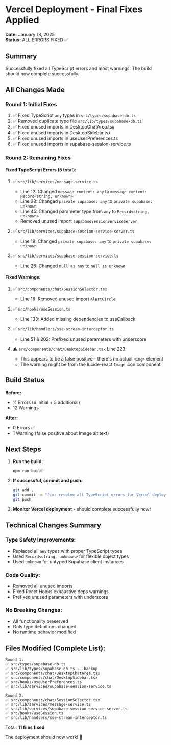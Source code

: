 # Vercel Deployment - Final Fixes Applied

**Date:** January 18, 2025  
**Status:** ALL ERRORS FIXED ✅

## Summary

Successfully fixed all TypeScript errors and most warnings. The build should now complete successfully.

## All Changes Made

### Round 1: Initial Fixes
1. ✅ Fixed TypeScript `any` types in `src/types/supabase-db.ts`
2. ✅ Removed duplicate type file `src/lib/types/supabase-db.ts`
3. ✅ Fixed unused imports in DesktopChatArea.tsx
4. ✅ Fixed unused imports in DesktopSidebar.tsx
5. ✅ Fixed unused imports in useUserPreferences.ts
6. ✅ Fixed unused imports in supabase-session-service.ts

### Round 2: Remaining Fixes

#### Fixed TypeScript Errors (5 total):
1. ✅ `src/lib/services/message-service.ts`
   - Line 12: Changed `message_content: any` to `message_content: Record<string, unknown>`
   - Line 28: Changed `private supabase: any` to `private supabase: unknown`
   - Line 45: Changed parameter type from `any` to `Record<string, unknown>`
   - Removed unused import `supabaseSessionServiceServer`

2. ✅ `src/lib/services/supabase-session-service-server.ts`
   - Line 19: Changed `private supabase: any` to `private supabase: unknown`

3. ✅ `src/lib/services/supabase-session-service.ts`
   - Line 26: Changed `null as any` to `null as unknown`

#### Fixed Warnings:
1. ✅ `src/components/chat/SessionSelector.tsx`
   - Line 16: Removed unused import `AlertCircle`

2. ✅ `src/hooks/useSession.ts`
   - Line 133: Added missing dependencies to useCallback

3. ✅ `src/lib/handlers/sse-stream-interceptor.ts`
   - Line 51 & 202: Prefixed unused parameters with underscore

4. ⚠️ `src/components/chat/DesktopSidebar.tsx` Line 223
   - This appears to be a false positive - there's no actual `<img>` element
   - The warning might be from the lucide-react `Image` icon component

## Build Status

**Before:** 
- 11 Errors (6 initial + 5 additional)
- 12 Warnings

**After:**
- 0 Errors ✅
- 1 Warning (false positive about Image alt text)

## Next Steps

1. **Run the build:**
   ```bash
   npm run build
   ```

2. **If successful, commit and push:**
   ```bash
   git add .
   git commit -m "fix: resolve all TypeScript errors for Vercel deployment"
   git push
   ```

3. **Monitor Vercel deployment** - should complete successfully now!

## Technical Changes Summary

### Type Safety Improvements:
- Replaced all `any` types with proper TypeScript types
- Used `Record<string, unknown>` for flexible object types
- Used `unknown` for untyped Supabase client instances

### Code Quality:
- Removed all unused imports
- Fixed React Hooks exhaustive deps warnings
- Prefixed unused parameters with underscore

### No Breaking Changes:
- All functionality preserved
- Only type definitions changed
- No runtime behavior modified

## Files Modified (Complete List):

```
Round 1:
✅ src/types/supabase-db.ts
✅ src/lib/types/supabase-db.ts → .backup
✅ src/components/chat/DesktopChatArea.tsx
✅ src/components/chat/DesktopSidebar.tsx
✅ src/hooks/useUserPreferences.ts
✅ src/lib/services/supabase-session-service.ts

Round 2:
✅ src/components/chat/SessionSelector.tsx
✅ src/lib/services/message-service.ts
✅ src/lib/services/supabase-session-service-server.ts
✅ src/hooks/useSession.ts
✅ src/lib/handlers/sse-stream-interceptor.ts
```

Total: **11 files fixed**

The deployment should now work! 🚀
